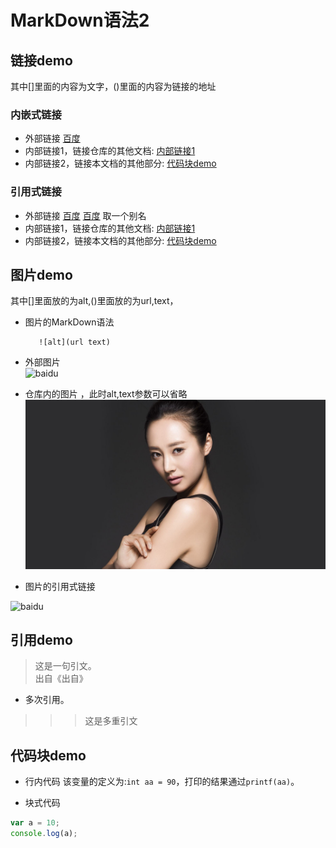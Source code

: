# MarkDown语法2
## 链接demo
其中[]里面的内容为文字，()里面的内容为链接的地址
### 内嵌式链接
- 外部链接
[百度](http://www.baidu.com)
- 内部链接1，链接仓库的其他文档:
[内部链接1](README.md)
- 内部链接2，链接本文档的其他部分:
[代码块demo](MarkDown语法2.md#代码块demo)
### 引用式链接
- 外部链接
[百度]
[百度][baidu] 取一个别名
- 内部链接1，链接仓库的其他文档:
[内部链接1]
- 内部链接2，链接本文档的其他部分:
[代码块demo]

## 图片demo
其中[]里面放的为alt,()里面放的为url,text，  
- 图片的MarkDown语法 
 
         ![alt](url text)
- 外部图片  
![baidu](https://timgsa.baidu.com/timg?image&quality=80&size=b9999_10000&sec=1502687968157&di=0c8b12b9630c5a93ae34b4327b3412e2&imgtype=0&src=http%3A%2F%2Fgb.cri.cn%2Fmmsource%2Fimages%2F2008%2F02%2F13%2Fei080213005.jpg '百度图片')
- 仓库内的图片 ，此时alt,text参数可以省略  
![](images/timg.jpg)
- 图片的引用式链接 

![baidu][baidu_logo]


## 引用demo
>这是一句引文。  
出自《出自》
- 多次引用。
>>>这是多重引文

## 代码块demo
- 行内代码
该变量的定义为:`int aa = 90`，打印的结果通过`printf(aa)`。

- 块式代码  
```javascript
var a = 10;
console.log(a);
```

<!--下面为本文档中用到的链接-->
[百度]:http://www.baidu.com
[baidu]:http://www.baidu.com
[内部链接1]:README.md
[代码块demo]:MarkDown语法2.md#代码块demo
[baidu_logo]:https://timgsa.baidu.com/timg?image&quality=80&size=b9999_10000&sec=1502687968157&di=0c8b12b9630c5a93ae34b4327b3412e2&imgtype=0&src=http%3A%2F%2Fgb.cri.cn%2Fmmsource%2Fimages%2F2008%2F02%2F13%2Fei080213005.jpg
